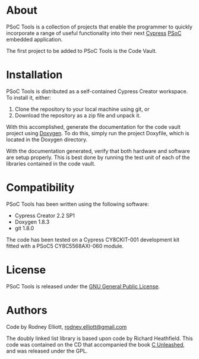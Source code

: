 About
=====

PSoC Tools is a collection of projects that enable the programmer to
quickly incorporate a range of useful functionality into their next
[Cypress][cypress] [PSoC][psoc] embedded application.

The first project to be added to PSoC Tools is the Code Vault.
 
[cypress]: http://www.cypress.com/
[psoc]: http://www.cypress.com/psoc/

Installation
============

PSoC Tools is distributed as a self-contained Cypress Creator workspace. To
install it, either:

1. Clone the repository to your local machine using git, or
2. Download the repository as a zip file and unpack it.

With this accomplished, generate the documentation for the code vault project
using [Doxygen][doxygen]. To do this, simply run the project Doxyfile, which
is located in the Doxygen directory.

With the documentation generated, verify that both hardware and software are
setup properly. This is best done by running the test unit of each of the
libraries contained in the code vault.

[doxygen]: http://www.stack.nl/~dimitri/doxygen/

Compatibility
=============

PSoC Tools has been written using the following software:

* Cypress Creator 2.2 SP1
* Doxygen 1.8.3
* git 1.8.0

The code has been tested on a Cypress CY8CKIT-001 development kit fitted with
a PSoC5 CY8C5568AXI-060 module.

License
=======

PSoC Tools is released under the [GNU General Public License][license].

[license]: http://www.gnu.org/licenses/gpl.html

Authors
=======

Code by Rodney Elliott, <rodney.elliott@gmail.com>

The doubly linked list library is based upon code by Richard Heathfield. This
code was contained on the CD that accompanied the book [C Unleashed][book],
and was released under the GPL.

[book]: http://www.amazon.com/C-Unleashed-Richard-Heathfield/dp/0672318962